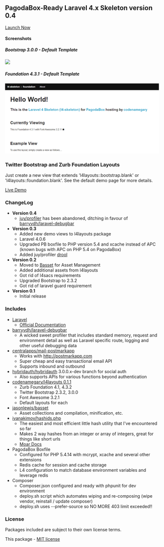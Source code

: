 ## PagodaBox-Ready Laravel 4.x Skeleton version 0.4

[Launch Now](https://pagodabox.com/cafe/powrit/l4-skeleton)

#### Screenshots

##### Bootstrap 3.0.0 - Default Template
![](screenshots/boostrap-3.0.0.png?raw=true)

##### Foundation 4.3.1 - Default Template
![](screenshots/foundation-4.3.1.png?raw=true)

### Twitter Bootstrap and Zurb Foundation Layouts

Just create a new view that extends 'l4layouts::bootstrap.blank' or 'l4layouts::foundation.blank'. See the default demo page for more details.

[Live Demo](http://l4-skeleton.gopagoda.com)

### ChangeLog
- **Version 0.4**
    - [juy/profiler](https://github.com/juy/profiler) has been abandoned, ditching in favour of [barryvdh/laravel-debugbar](https://github.com/barryvdh/laravel-debugbar)
- **Version 0.3**
    - Added new demo views to l4layouts package
    - Laravel 4.0.6
    - Upgraded PB boxfile to PHP version 5.4 and xcache instead of APC (known bugs with APC on PHP 5.4 on PagodaBox)
    - Added juy/profiler [drool](https://github.com/juy/profiler)
- **Version 0.2**
	- Moved to [Basset](http://jasonlewis.me/code/basset/4.0) for Asset Management
	- Added additional assets from l4layouts
	- Got rid of l4sacs requirements
	- Upgraded Bootstrap to 2.3.2
	- Got rid of laravel guard requirement
- **Version 0.1**
	- Initial release

### Includes

- [Laravel](https://github.com/laravel/laravel)
	- [Official Documentation](http://www.laravel.com/docs)
- [barryvdh/laravel-debugbar](https://github.com/barryvdh/laravel-debugbar)
    - A wicked sweet profiler that includes standard memory, request and environment detail as well as Laravel specific route, logging and other useful debugging data
- [centralapps/mail-postmarkapp](https://github.com/CentralApps/Mail-PostmarkApp)
    - Works with http://postmarkapp.com
    - Super cheap and easy transactional email API
    - Supports inbound and outbound
- [hybridauth/hybridauth](http://hybridauth.sourceforge.net/) 3.0.0.x-dev branch for social auth
    - Also supports APIs for various functions beyond authentication
- [codenamegary/l4layouts 0.1.1](https://bitbucket.org/codenamegary/l4layouts)
	- Zurb Foundation 4.1, 4.3.2
	- Twitter Bootstrap 2.3.2, 3.0.0
	- Font Awesome 3.2.1
	- Default layouts for each
- [jasonlewis/basset](http://jasonlewis.me/code/basset/4.0)
	- Asset collections and compilation, minification, etc.
- [ivanakimov/hashids.php](https://github.com/ivanakimov/hashids.php)
    - The easiest and most efficient little hash utility that I've encountered so far
    - Makes 2 way hashes from an integer or array of integers, great for things like short urls
    - [Moar Docs](http://www.hashids.org/php/)
- PagodaBox Boxfile
	- Configured for PHP 5.4.14 with mcrypt, xcache and several other extensions
	- Redis cache for session and cache storage
 	- L4 configuration to match database environment variables and leverage redis
- Composer
 	- Composer.json configured and ready with phpunit for dev environment
 	- deploy.sh script which automates wiping and re-composing (wipe vendor, reinstall / update composer)
 	- deploy.sh uses --prefer-source so NO MORE 403 limit exceeded!!

### License

Packages included are subject to their own license terms.

This package - [MIT license](http://opensource.org/licenses/MIT)